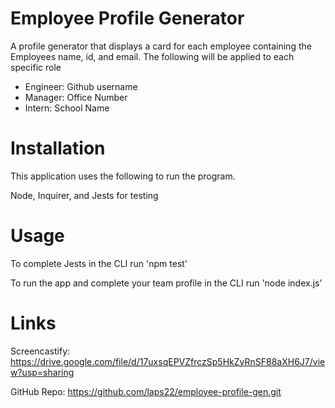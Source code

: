 # Employee Profile Generator

A profile generator that displays a card for each employee containing the Employees name, id, and email. The following will be applied to each specific role
- Engineer: Github username
- Manager: Office Number
- Intern: School Name

# Installation

This application uses the following to run the program.

Node, Inquirer, and Jests for testing

# Usage

To complete Jests in the CLI run 'npm test'

To run the app and complete your team profile in the CLI run 'node index.js'

# Links

Screencastify: https://drive.google.com/file/d/17uxsqEPVZfrczSp5HkZyRnSF88aXH6J7/view?usp=sharing

GitHub Repo: https://github.com/laps22/employee-profile-gen.git




